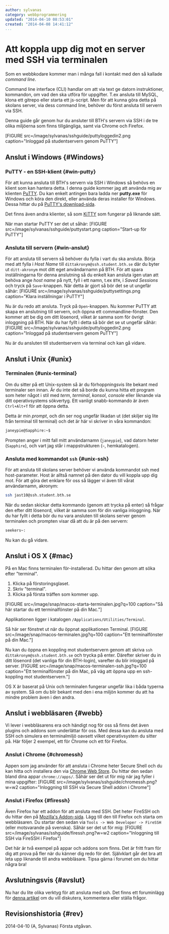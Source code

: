 ```yaml
---
author: sylvanas
category: webbprogrammering
updated: "2014-04-10 08:53:01"
created: "2014-04-08 14:41:12"
...
```

Att koppla upp dig mot en server med SSH via terminalen
==================================

Som en webbkodare kommer man i många fall i kontakt med den så kallade *command line*.

Command line interface (CLI) handlar om att via text ge datorn instruktioner, kommandon, om vad den ska utföra för uppgifter. T.ex ansluta till MySQL, klona ett gitrepo eller starta ett js-script. Men för att kunna göra detta på skolans server, via dess command line, behöver du först ansluta till servern via SSH.

<!--more-->

Denna guide går genom hur du ansluter till BTH's servern via SSH i de tre olika miljöerna som finns tillgängliga, samt via Chrome och Firefox.

[FIGURE src=/image/sylvanas/sshguide/puttyloggedin2.png caption="Inloggad på studentservern genom PuTTY"]


Anslut i Windows {#Windows}
--------

### PuTTY - en SSH-klient {#win-putty}
För att kunna ansluta till BTH's servern via SSH i Windows så behövs en klient som kan hantera detta. I denna guide kommer jag att använda mig av klienten [PuTTY](http://www.putty.org/).
Du kan enkelt antingen bara ladda ner **putty.exe** för Windows och köra den direkt, eller använda deras installer för Windows. Dessa hittar du på [PuTTY's download-sida](http://www.chiark.greenend.org.uk/~sgtatham/putty/download.html).

Det finns även andra klienter, så som [KiTTY](http://www.9bis.net/kitty/) som fungerar på liknande sätt.

När man startar PuTTY ser det ut såhär:
[FIGURE src=/image/sylvanas/sshguide/puttystart.png caption="Start-up för PuTTY"]

### Ansluta till servern {#win-anslut}
För att ansluta till servern så behöver du fylla i vart du ska ansluta.
Börja med att fylla i *Host Name* till `dittakronym@ssh.student.bth.se` där du byter ut `ditt-akronym` mot ditt eget användarnamn på BTH.
För att spara inställningarna för denna anslutning så du enkelt kan ansluta igen utan att behöva ange *host name* på nytt, fyll i ett namn, t.ex `BTH`, i *Saved Sessions* och tryck på `Save`-knappen.
När detta är gjort så bör det se ut ungefär såhär:
[FIGURE src=/image/sylvanas/sshguide/puttysettings.png caption="Klara inställningar i PuTTY"]

Nu är du redo att ansluta. Tryck på `Open`-knappen. Nu kommer PuTTY att skapa en anslutning till servern, och öppna ett commandline-fönster. Den kommer att be dig om ditt lösenord, vilket är samma som för övrigt inloggning på BTH. När du har fyllt i detta så bör det se ut ungefär såhär:
[FIGURE src=/image/sylvanas/sshguide/puttyloggedin2.png caption="Inloggad på studentservern genom PuTTY"]

Nu är du ansluten till studentservern via terminal och kan gå vidare.

Anslut i Unix {#unix}
--------

### Terminalen {#unix-terminal}
Om du sitter på ett Unix-system så är du förhoppningsvis lite bekant med terminaler sen innan.
Är du inte det så borde du kunna hitta ett program som heter något i stil med *term*, *terminal*, *konsol*, *console* eller liknande via ditt operativsystems sökvertyg. Ett vanligt snabb-kommando är även `Ctrl+Alt+T` för att öppna detta.

Detta är min *prompt*, och din ser nog ungefär likadan ut (det skiljer sig lite från terminal till terminal) och det är här vi skriver in våra kommandon:

```bash
janeypie@Sapphire:~$
```

Prompten anger i mitt fall mitt användarnamn (`janeypie`), vad datorn heter (`Sapphire`), och vart jag står i mappstrukturen (`~`, hemkatalogen).

### Ansluta med kommandot `ssh` {#unix-ssh}
För att ansluta till skolans server behöver vi använda kommandot ssh med host-parameter. Host är alltså namnet på den dator du vill koppla upp dig mot. För att göra det enklare för oss så lägger vi även till vårat användarnamn, akronym:

```bash
ssh jast10@ssh.student.bth.se
```

När du sedan skickar detta kommando (genom att trycka på enter) så frågar den efter ditt lösenord, vilket är samma som för din vanliga inloggning. När du har fyllt i detta bör du nu vara ansluten till skolans server genom terminalen och prompten visar då att du är på den servern:

```bash
seekers~: 
```

Nu kan du gå vidare.


Anslut i OS X {#mac}
------------

På en Mac finns terminalen för-installerad. Du hittar den genom att söka efter "terminal".
 
1.	Klicka på förstoringsglaset.
2.	Skriv "terminal".
3.	Klicka på första träffen som kommer upp.
 
[FIGURE src=/image/snap/macos-starta-terminalen.jpg?q=100 caption="Så här startar du ett terminalfönster på din Mac."]
 
Applikationen ligger i katalogen `/Applications/Utilities/Terminal`.
 
Så här ser fönstret ut när du öppnat applikationen Terminal.
[FIGURE src=/image/snap/macos-terminalen.jpg?q=100 caption="Ett terminalfönster på din Mac."]
 
Nu kan du öppna en koppling mot studentservern genom att skriva `ssh dittakronym@ssh.student.bth.se` och trycka på enter. Därefter skriver du in ditt lösenord (det vanliga för din BTH-login), varefter du blir inloggad på server.
[FIGURE src=/image/snap/macos-terminalen-ssh.jpg?q=100 caption="Ett terminalfönster på din Mac, på väg att öppna upp en ssh-koppling mot studentservern."]

OS X är baserat på Unix och terminalen fungerar ungefär lika i båda typerna av system. Så om du blir bekant med den i ena miljön kommer du att ha mindre problem även i den andra.

Anslut i webbläsaren {#webb}
--------------------

Vi lever i webbläsarens era och händigt nog för oss så finns det även plugins och addons som underlättar för oss. Med dessa kan du ansluta med SSH och simulera en terminalmiljö oavsett vilket operativsystem du sitter på. Här följer 2 exempel, ett för Chrome och ett för Firefox.

### Anslut i Chrome {#chromessh}
Appen som jag använder för att ansluta i Chrome heter Secure Shell och du kan hitta och installera den via [Chrome Web Store](https://chrome.google.com/webstore/search-apps/secure%20shell). Du hittar den sedan bland dina appar `chrome://apps/`.
Såhär ser det ut för mig när jag fyller i mina uppgifter:
[FIGURE src=/image/sylvanas/sshguide/chromessh.png?w=w2 caption="Inloggning till SSH via Secure Shell addon i Chrome"]


### Anslut i Firefox {#firessh}

Även Firefox har ett addon för att ansluta med SSH. Det heter FireSSH och du hittar den på [Mozilla's Addon-sida](https://addons.mozilla.org/en-us/firefox/addon/firessh/). Lägg till den till Firefox och starta om webbläsaren. Du startar den sedan via `Tools -> Web Developer -> FireSSH` (eller motsvarande på svenska).
Såhär ser det ut för mig:
[FIGURE src=/image/sylvanas/sshguide/firessh.png?w=w2 caption="Inloggning till SSH via FireSSH i Firefox"]

Det här är två exempel på appar och addons som finns. Det är fritt fram för dig att prova på fler när du känner dig redo för det. Självklart går det bra att leta upp liknande till andra webbläsare. Tipsa gärna i forumet om du hittar några bra!


Avslutningsvis {#avslut}
--------------

Nu har du lite olika verktyg för att ansluta med ssh.
Det finns ett foruminlägg för [denna artikel](t/2255) om du vill diskutera, kommentera eller ställa frågor.

Revisionshistoria {#rev}
-----------------
<span class='revision-history' markdown='1'>
2014-04-10 (A, Sylvanas) Första utgåvan.  
</span>

